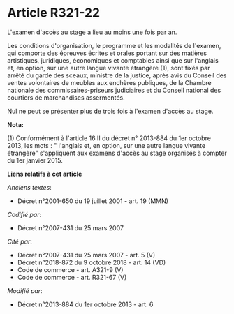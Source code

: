 # Article R321-22

L'examen d'accès au stage a lieu au moins une fois par an.

Les conditions d'organisation, le programme et les modalités de l'examen, qui comporte des épreuves écrites et orales portant
sur des matières artistiques, juridiques, économiques et comptables ainsi que sur l'anglais et, en option, sur une autre
langue vivante étrangère (1), sont fixés par arrêté du garde des sceaux, ministre de la justice, après avis du Conseil des
ventes volontaires de meubles aux enchères publiques, de la Chambre nationale des commissaires-priseurs judiciaires et du
Conseil national des courtiers de marchandises assermentés.

Nul ne peut se présenter plus de trois fois à l'examen d'accès au stage.

**Nota:**

(1) Conformément à l'article 16 II du décret n° 2013-884 du 1er octobre 2013, les mots : " l'anglais et, en option, sur une
autre langue vivante étrangère" s'appliquent aux examens d'accès au stage organisés à compter du 1er janvier 2015.

**Liens relatifs à cet article**

_Anciens textes_:

  - Décret n°2001-650 du 19 juillet 2001 - art. 19 (MMN)

_Codifié par_:

  - Décret n°2007-431 du 25 mars 2007

_Cité par_:

  - Décret n°2007-431 du 25 mars 2007 - art. 5 (V)
  - Décret n°2018-872 du 9 octobre 2018 - art. 14 (VD)
  - Code de commerce - art. A321-9 (V)
  - Code de commerce - art. R321-67 (V)

_Modifié par_:

  - Décret n°2013-884 du 1er octobre 2013 - art. 6
